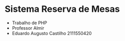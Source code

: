 # Sistema Reserva de Mesas

- Trabalho de PHP 
- Professor Almir
- Eduardo Augusto Castilho 2111550420